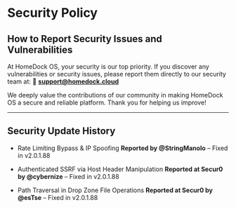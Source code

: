 # Security Policy

## How to Report Security Issues and Vulnerabilities

At HomeDock OS, your security is our top priority. If you discover any vulnerabilities or security issues, please report them directly to our security team at:
📧 **support@homedock.cloud**

We deeply value the contributions of our community in making HomeDock OS a secure and reliable platform. Thank you for helping us improve!

---

## Security Update History

- Rate Limiting Bypass & IP Spoofing
  **Reported by @StringManolo** – Fixed in v2.0.1.88

- Authenticated SSRF via Host Header Manipulation
  **Reported at Secur0 by @cybernize** – Fixed in v2.0.1.88

- Path Traversal in Drop Zone File Operations
  **Reported at Secur0 by @esTse** – Fixed in v2.0.1.88
